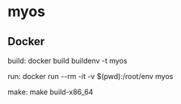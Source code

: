 # myos

Docker
------
build:
docker build buildenv -t myos

run:
docker run --rm -it -v $(pwd):/root/env myos

make:
make build-x86_64

